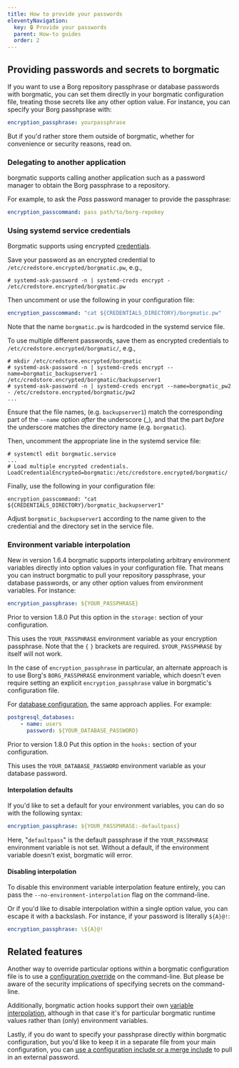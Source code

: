 ```yaml
---
title: How to provide your passwords
eleventyNavigation:
  key: 🔒 Provide your passwords
  parent: How-to guides
  order: 2
---
```

## Providing passwords and secrets to borgmatic

If you want to use a Borg repository passphrase or database passwords with
borgmatic, you can set them directly in your borgmatic configuration file,
treating those secrets like any other option value. For instance, you can
specify your Borg passhprase with:

```yaml
encryption_passphrase: yourpassphrase
```

But if you'd rather store them outside of borgmatic, whether for convenience
or security reasons, read on.

### Delegating to another application

borgmatic supports calling another application such as a password manager to 
obtain the Borg passphrase to a repository.

For example, to ask the *Pass* password manager to provide the passphrase:
```yaml
encryption_passcommand: pass path/to/borg-repokey
```

### Using systemd service credentials

Borgmatic supports using encrypted [credentials](https://systemd.io/CREDENTIALS/).

Save your password as an encrypted credential to `/etc/credstore.encrypted/borgmatic.pw`, e.g.,

```
# systemd-ask-password -n | systemd-creds encrypt - /etc/credstore.encrypted/borgmatic.pw
```

Then uncomment or use the following in your configuration file:

```yaml
encryption_passcommand: "cat ${CREDENTIALS_DIRECTORY}/borgmatic.pw"
```

Note that the name `borgmatic.pw` is hardcoded in the systemd service file.

To use multiple different passwords, save them as encrypted credentials to `/etc/credstore.encrypted/borgmatic/`, e.g.,

```
# mkdir /etc/credstore.encrypted/borgmatic
# systemd-ask-password -n | systemd-creds encrypt --name=borgmatic_backupserver1 - /etc/credstore.encrypted/borgmatic/backupserver1
# systemd-ask-password -n | systemd-creds encrypt --name=borgmatic_pw2 - /etc/credstore.encrypted/borgmatic/pw2
...
```

Ensure that the file names, (e.g. `backupserver1`) match the corresponding part of
the `--name` option *after* the underscore (_), and that the part *before* 
the underscore matches the directory name (e.g. `borgmatic`).

Then, uncomment the appropriate line in the systemd service file:

```
# systemctl edit borgmatic.service
...
# Load multiple encrypted credentials.
LoadCredentialEncrypted=borgmatic:/etc/credstore.encrypted/borgmatic/
```

Finally, use the following in your configuration file:

```
encryption_passcommand: "cat ${CREDENTIALS_DIRECTORY}/borgmatic_backupserver1"
```

Adjust `borgmatic_backupserver1` according to the name given to the credential 
and the directory set in the service file.

### Environment variable interpolation

<span class="minilink minilink-addedin">New in version 1.6.4</span> borgmatic
supports interpolating arbitrary environment variables directly into option
values in your configuration file. That means you can instruct borgmatic to
pull your repository passphrase, your database passwords, or any other option
values from environment variables. For instance:

```yaml
encryption_passphrase: ${YOUR_PASSPHRASE}
```

<span class="minilink minilink-addedin">Prior to version 1.8.0</span> Put
this option in the `storage:` section of your configuration.

This uses the `YOUR_PASSPHRASE` environment variable as your encryption
passphrase. Note that the `{` `}` brackets are required. `$YOUR_PASSPHRASE` by
itself will not work.

In the case of `encryption_passphrase` in particular, an alternate approach
is to use Borg's `BORG_PASSPHRASE` environment variable, which doesn't even
require setting an explicit `encryption_passphrase` value in borgmatic's
configuration file.

For [database
configuration](https://torsion.org/borgmatic/docs/how-to/backup-your-databases/),
the same approach applies. For example:

```yaml
postgresql_databases:
    - name: users
      password: ${YOUR_DATABASE_PASSWORD}
```

<span class="minilink minilink-addedin">Prior to version 1.8.0</span> Put
this option in the `hooks:` section of your configuration.

This uses the `YOUR_DATABASE_PASSWORD` environment variable as your database
password.


#### Interpolation defaults

If you'd like to set a default for your environment variables, you can do so
with the following syntax:

```yaml
encryption_passphrase: ${YOUR_PASSPHRASE:-defaultpass}
```

Here, "`defaultpass`" is the default passphrase if the `YOUR_PASSPHRASE`
environment variable is not set. Without a default, if the environment
variable doesn't exist, borgmatic will error.


#### Disabling interpolation

To disable this environment variable interpolation feature entirely, you can
pass the `--no-environment-interpolation` flag on the command-line.

Or if you'd like to disable interpolation within a single option value, you
can escape it with a backslash. For instance, if your password is literally
`${A}@!`:

```yaml
encryption_passphrase: \${A}@!
```

## Related features

Another way to override particular options within a borgmatic configuration
file is to use a [configuration
override](https://torsion.org/borgmatic/docs/how-to/make-per-application-backups/#configuration-overrides)
on the command-line. But please be aware of the security implications of
specifying secrets on the command-line.

Additionally, borgmatic action hooks support their own [variable
interpolation](https://torsion.org/borgmatic/docs/how-to/add-preparation-and-cleanup-steps-to-backups/#variable-interpolation),
although in that case it's for particular borgmatic runtime values rather than
(only) environment variables.

Lastly, if you do want to specify your passhprase directly within borgmatic
configuration, but you'd like to keep it in a separate file from your main
configuration, you can [use a configuration include or a merge
include](https://torsion.org/borgmatic/docs/how-to/make-per-application-backups/#configuration-includes)
to pull in an external password.
